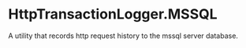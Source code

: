 # HttpTransactionLogger.MSSQL

A utility that records http request history to the mssql server database.
